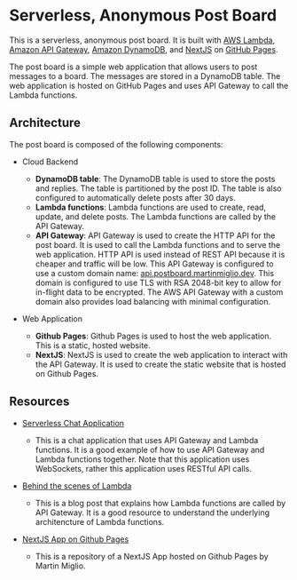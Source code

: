 # Serverless, Anonymous Post Board

This is a serverless, anonymous post board. It is built with [AWS Lambda](https://aws.amazon.com/lambda/), [Amazon API Gateway](https://aws.amazon.com/api-gateway/), [Amazon DynamoDB](https://aws.amazon.com/dynamodb/), and [NextJS](https://nextjs.org/) on [GitHub Pages](https://pages.github.com/).

The post board is a simple web application that allows users to post messages to a board. The messages are stored in a DynamoDB table. The web application is hosted on GitHub Pages and uses API Gateway to call the Lambda functions.

## Architecture

The post board is composed of the following components:

- Cloud Backend

  - **DynamoDB table**: The DynamoDB table is used to store the posts and replies. The table is partitioned by the post ID. The table is also configured to automatically delete posts after 30 days.
  - **Lambda functions**: Lambda functions are used to create, read, update, and delete posts. The Lambda functions are called by the API Gateway.
  - **API Gateway**: API Gateway is used to create the HTTP API for the post board. It is used to call the Lambda functions and to serve the web application. HTTP API is used instead of REST API because it is cheaper and traffic will be low. This API Gateway is configured to use a custom domain name: [api.postboard.martinmiglio.dev](https://api.postboard.martinmiglio.dev). This domain is configured to use TLS with RSA 2048-bit key to allow for in-flight data to be encrypted. The AWS API Gateway with a custom domain also provides load balancing with minimal configuration.

- Web Application
  - **Github Pages**: Github Pages is used to host the web application. This is a static, hosted website.
  - **NextJS**: NextJS is used to create the web application to interact with the API Gateway. It is used to create the static website that is hosted on Github Pages.

## Resources

- [Serverless Chat Application](https://docs.aws.amazon.com/apigateway/latest/developerguide/websocket-api-chat-app.html)

  - This is a chat application that uses API Gateway and Lambda functions. It is a good example of how to use API Gateway and Lambda functions together. Note that this application uses WebSockets, rather this application uses RESTful API calls.

- [Behind the scenes of Lambda](https://www.bschaatsbergen.com/behind-the-scenes-lambda/)

  - This is a blog post that explains how Lambda functions are called by API Gateway. It is a good resource to understand the underlying architencture of Lambda functions.

- [NextJS App on Github Pages](https://github.com/marmig0404/portfolio)

  - This is a repository of a NextJS App hosted on Github Pages by Martin Miglio.
